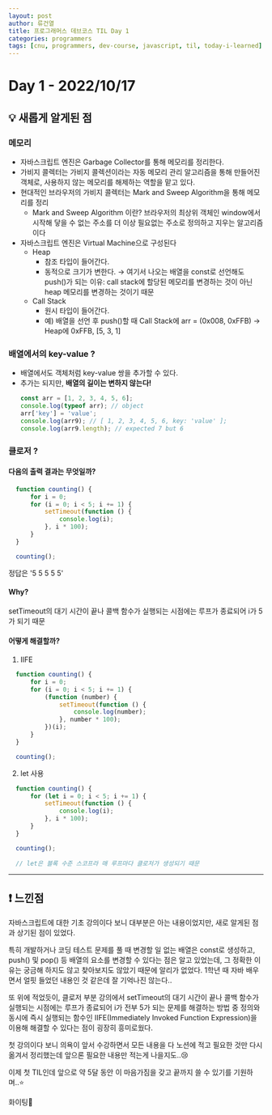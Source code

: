 ```yaml
---
layout: post
author: 류건열
title: 프로그래머스 데브코스 TIL Day 1
categories: programmers
tags: [cnu, programmers, dev-course, javascript, til, today-i-learned]
---
```


# Day 1 - 2022/10/17
## 💡 새롭게 알게된 점
### 메모리
  - 자바스크립트 엔진은 Garbage Collector를 통해 메모리를 정리한다.
  - 가비지 콜렉터는 가비지 콜렉션이라는 자동 메모리 관리 알고리즘을 통해 만들어진 객체로, 사용하지 않는 메모리를 해제하는 역할을 맡고 있다. 
  - 현대적인 브라우저의 가비지 콜렉터는 Mark and Sweep Algorithm을 통해 메모리를 정리
    - Mark and Sweep Algorithm 이란? 브라우저의 최상위 객체인 window에서 시작해 닿을 수 없는 주소를 더 이상 필요없는 주소로 정의하고 지우는 알고리즘이다
  - 자바스크립트 엔진은 Virtual Machine으로 구성된다
    - Heap
      - 참조 타입이 들어간다.
      - 동적으로 크기가 변한다. → 여기서 나오는 배열을 const로 선언해도 push()가 되는 이유: call stack에 할당된 메모리를 변경하는 것이 아닌 heap 메모리를 변경하는 것이기 때문
    - Call Stack
      - 원시 타입이 들어간다.
      - 예) 배열을 선언 후 push()할 때
        Call Stack에 arr = (0x008, 0xFFB) → Heap에 0xFFB, [5, 3, 1]

### 배열에서의 key-value ?
  - 배열에서도 객체처럼 key-value 쌍을 추가할 수 있다.
  - 추가는 되지만, <b>배열의 길이는 변하지 않는다!</b>
    ```javascript
    const arr = [1, 2, 3, 4, 5, 6];
    console.log(typeof arr); // object
    arr['key'] = 'value';
    console.log(arr9); // [ 1, 2, 3, 4, 5, 6, key: 'value' ];
    console.log(arr9.length); // expected 7 but 6
    ```


### 클로저 ?

#### 다음의 출력 결과는 무엇일까?
  ```javascript
    function counting() {
        for i = 0;
        for (i = 0; i < 5; i += 1) {
            setTimeout(function () {
                console.log(i);
            }, i * 100);
        }
    }

    counting();
  ```
  
  정답은 '5 5 5 5 5'


#### Why? 

  setTimeout의 대기 시간이 끝나 콜백 함수가 실행되는 시점에는 루프가 종료되어 i가 5가 되기 때문


#### 어떻게 해결할까?

  1. IIFE
  ```javascript
    function counting() {
        for i = 0;
        for (i = 0; i < 5; i += 1) {
            (function (number) {
                setTimeout(function () {
                    console.log(number);
                }, number * 100);
            })(i);
        }
    }

    counting();
  ```
  2. let 사용
  ```javascript
    function counting() {
        for (let i = 0; i < 5; i += 1) {
            setTimeout(function () {
                console.log(i);
            }, i * 100);
        }
    }

    counting();
    
    // let은 블록 수준 스코프라 매 루프마다 클로저가 생성되기 때문
  ```

  ---

## ❗️ 느낀점

  자바스크립트에 대한 기초 강의이다 보니 대부분은 아는 내용이었지만, 새로 알게된 점과 상기된 점이 있었다.

  특히 개발하거나 코딩 테스트 문제를 풀 때 변경할 일 없는 배열은 const로 생성하고, push() 및 pop() 등 배열의 요소를 변경할 수 있다는 점은 알고 있었는데, 그 정확한 이유는 궁금해 하지도 않고 찾아보지도 않았기 때문에 알리가 없었다. 1학년 때 자바 배우면서 얼핏 들었던 내용인 것 같은데 잘 기억나진 않는다..

  또 위에 적었듯이, 클로저 부분 강의에서 setTimeout의 대기 시간이 끝나 콜백 함수가 실행되는 시점에는 루프가 종료되어 i가 전부 5가 되는 문제를 해결하는 방법 중 정의와 동시에 즉시 실행되는 함수인 IIFE(Immediately Invoked Function Expression)을 이용해 해결할 수 있다는 점이 굉장히 흥미로웠다.

  첫 강의이다 보니 의욕이 앞서 수강하면서 모든 내용을 다 노션에 적고 필요한 것만 다시 옮겨서 정리했는데 앞으론 필요한 내용만 적는게 나을지도..😢

  이제 첫 TIL인데 앞으로 약 5달 동안 이 마음가짐을 갖고 끝까지 쓸 수 있기를 기원하며..⭐️ 

  화이팅👊
